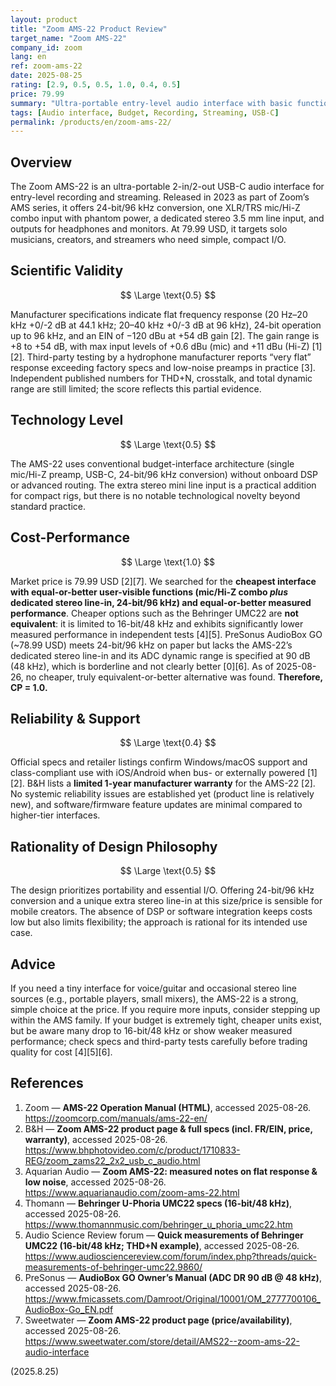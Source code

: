 ```yaml
---
layout: product
title: "Zoom AMS-22 Product Review"
target_name: "Zoom AMS-22"
company_id: zoom
lang: en
ref: zoom-ams-22
date: 2025-08-25
rating: [2.9, 0.5, 0.5, 1.0, 0.4, 0.5]
price: 79.99
summary: "Ultra-portable entry-level audio interface with basic functionality and transparent performance at a low price"
tags: [Audio interface, Budget, Recording, Streaming, USB-C]
permalink: /products/en/zoom-ams-22/
---
```

## Overview

The Zoom AMS-22 is an ultra-portable 2-in/2-out USB-C audio interface for entry-level recording and streaming. Released in 2023 as part of Zoom’s AMS series, it offers 24-bit/96 kHz conversion, one XLR/TRS mic/Hi-Z combo input with phantom power, a dedicated stereo 3.5 mm line input, and outputs for headphones and monitors. At 79.99 USD, it targets solo musicians, creators, and streamers who need simple, compact I/O.

## Scientific Validity

$$ \Large \text{0.5} $$

Manufacturer specifications indicate flat frequency response (20 Hz–20 kHz +0/-2 dB at 44.1 kHz; 20–40 kHz +0/-3 dB at 96 kHz), 24-bit operation up to 96 kHz, and an EIN of −120 dBu at +54 dB gain [2]. The gain range is +8 to +54 dB, with max input levels of +0.6 dBu (mic) and +11 dBu (Hi-Z) [1][2]. Third-party testing by a hydrophone manufacturer reports “very flat” response exceeding factory specs and low-noise preamps in practice [3]. Independent published numbers for THD+N, crosstalk, and total dynamic range are still limited; the score reflects this partial evidence.

## Technology Level

$$ \Large \text{0.5} $$

The AMS-22 uses conventional budget-interface architecture (single mic/Hi-Z preamp, USB-C, 24-bit/96 kHz conversion) without onboard DSP or advanced routing. The extra stereo mini line input is a practical addition for compact rigs, but there is no notable technological novelty beyond standard practice.

## Cost-Performance

$$ \Large \text{1.0} $$

Market price is 79.99 USD [2][7]. We searched for the **cheapest interface with equal-or-better user-visible functions (mic/Hi-Z combo *plus* dedicated stereo line-in, 24-bit/96 kHz) and equal-or-better measured performance**. Cheaper options such as the Behringer UMC22 are **not equivalent**: it is limited to 16-bit/48 kHz and exhibits significantly lower measured performance in independent tests [4][5]. PreSonus AudioBox GO (~78.99 USD) meets 24-bit/96 kHz on paper but lacks the AMS-22’s dedicated stereo line-in and its ADC dynamic range is specified at 90 dB (48 kHz), which is borderline and not clearly better [0][6]. As of 2025-08-26, no cheaper, truly equivalent-or-better alternative was found. **Therefore, CP = 1.0.**

## Reliability & Support

$$ \Large \text{0.4} $$

Official specs and retailer listings confirm Windows/macOS support and class-compliant use with iOS/Android when bus- or externally powered [1][2]. B&H lists a **limited 1-year manufacturer warranty** for the AMS-22 [2]. No systemic reliability issues are established yet (product line is relatively new), and software/firmware feature updates are minimal compared to higher-tier interfaces.

## Rationality of Design Philosophy

$$ \Large \text{0.5} $$

The design prioritizes portability and essential I/O. Offering 24-bit/96 kHz conversion and a unique extra stereo line-in at this size/price is sensible for mobile creators. The absence of DSP or software integration keeps costs low but also limits flexibility; the approach is rational for its intended use case.

## Advice

If you need a tiny interface for voice/guitar and occasional stereo line sources (e.g., portable players, small mixers), the AMS-22 is a strong, simple choice at the price. If you require more inputs, consider stepping up within the AMS family. If your budget is extremely tight, cheaper units exist, but be aware many drop to 16-bit/48 kHz or show weaker measured performance; check specs and third-party tests carefully before trading quality for cost [4][5][6].

## References

1. Zoom — **AMS-22 Operation Manual (HTML)**, accessed 2025-08-26. https://zoomcorp.com/manuals/ams-22-en/  
2. B&H — **Zoom AMS-22 product page & full specs (incl. FR/EIN, price, warranty)**, accessed 2025-08-26. https://www.bhphotovideo.com/c/product/1710833-REG/zoom_zams22_2x2_usb_c_audio.html  
3. Aquarian Audio — **Zoom AMS-22: measured notes on flat response & low noise**, accessed 2025-08-26. https://www.aquarianaudio.com/zoom-ams-22.html  
4. Thomann — **Behringer U-Phoria UMC22 specs (16-bit/48 kHz)**, accessed 2025-08-26. https://www.thomannmusic.com/behringer_u_phoria_umc22.htm  
5. Audio Science Review forum — **Quick measurements of Behringer UMC22 (16-bit/48 kHz; THD+N example)**, accessed 2025-08-26. https://www.audiosciencereview.com/forum/index.php?threads/quick-measurements-of-behringer-umc22.9860/  
6. PreSonus — **AudioBox GO Owner’s Manual (ADC DR 90 dB @ 48 kHz)**, accessed 2025-08-26. https://www.fmicassets.com/Damroot/Original/10001/OM_2777700106_AudioBox-Go_EN.pdf  
7. Sweetwater — **Zoom AMS-22 product page (price/availability)**, accessed 2025-08-26. https://www.sweetwater.com/store/detail/AMS22--zoom-ams-22-audio-interface  

(2025.8.25)


